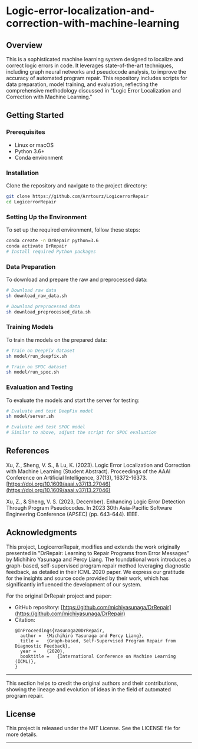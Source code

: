 # Logic-error-localization-and-correction-with-machine-learning

## Overview

This is a sophisticated machine learning system designed to localize and correct logic errors in code. It leverages state-of-the-art techniques, including graph neural networks and pseudocode analysis, to improve the accuracy of automated program repair. This repository includes scripts for data preparation, model training, and evaluation, reflecting the comprehensive methodology discussed in "Logic Error Localization and Correction with Machine Learning."

## Getting Started

### Prerequisites

- Linux or macOS
- Python 3.6+
- Conda environment

### Installation

Clone the repository and navigate to the project directory:

```bash
git clone https://github.com/Arrtourz/LogicerrorRepair
cd LogicerrorRepair
```

### Setting Up the Environment

To set up the required environment, follow these steps:

```bash
conda create -n DrRepair python=3.6
conda activate DrRepair
# Install required Python packages
```

### Data Preparation

To download and prepare the raw and preprocessed data:

```bash
# Download raw data
sh download_raw_data.sh

# Download preprocessed data
sh download_preprocessed_data.sh
```

### Training Models

To train the models on the prepared data:

```bash
# Train on DeepFix dataset
sh model/run_deepfix.sh

# Train on SPOC dataset
sh model/run_spoc.sh
```

### Evaluation and Testing

To evaluate the models and start the server for testing:

```bash
# Evaluate and test DeepFix model
sh model/server.sh

# Evaluate and test SPOC model
# Similar to above, adjust the script for SPOC evaluation
```

## References

Xu, Z., Sheng, V. S., & Lu, K. (2023). Logic Error Localization and Correction with Machine Learning (Student Abstract). Proceedings of the AAAI Conference on Artificial Intelligence, 37(13), 16372-16373. [https://doi.org/10.1609/aaai.v37i13.27046](https://doi.org/10.1609/aaai.v37i13.27046)

Xu, Z., & Sheng, V. S. (2023, December). Enhancing Logic Error Detection Through Program Pseudocodes. In 2023 30th Asia-Pacific Software Engineering Conference (APSEC) (pp. 643-644). IEEE.

## Acknowledgments

This project, LogicerrorRepair, modifies and extends the work originally presented in "DrRepair: Learning to Repair Programs from Error Messages" by Michihiro Yasunaga and Percy Liang. The foundational work introduces a graph-based, self-supervised program repair method leveraging diagnostic feedback, as detailed in their ICML 2020 paper. We express our gratitude for the insights and source code provided by their work, which has significantly influenced the development of our system.

For the original DrRepair project and paper:
- GitHub repository: [https://github.com/michiyasunaga/DrRepair](https://github.com/michiyasunaga/DrRepair)
- Citation:
  ```
  @InProceedings{Yasunaga20DrRepair,
    author =  {Michihiro Yasunaga and Percy Liang},
    title =   {Graph-based, Self-Supervised Program Repair from Diagnostic Feedback},
    year =    {2020},
    booktitle =   {International Conference on Machine Learning (ICML)},
  }
  ```

---

This section helps to credit the original authors and their contributions, showing the lineage and evolution of ideas in the field of automated program repair.

## License

This project is released under the MIT License. See the LICENSE file for more details.

---
